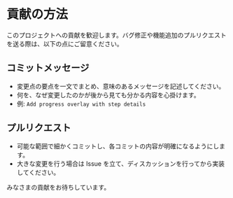 # 貢献の方法

このプロジェクトへの貢献を歓迎します。バグ修正や機能追加のプルリクエストを送る際は、以下の点にご留意ください。

## コミットメッセージ

- 変更点の要点を一文でまとめ、意味のあるメッセージを記述してください。
- 何を、なぜ変更したのかが後から見ても分かる内容を心掛けます。
- 例: `Add progress overlay with step details`

## プルリクエスト

- 可能な範囲で細かくコミットし、各コミットの内容が明確になるようにします。
- 大きな変更を行う場合は Issue を立て、ディスカッションを行ってから実装してください。

みなさまの貢献をお待ちしています。
